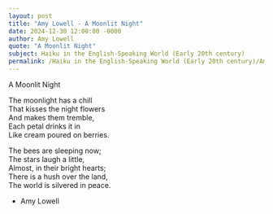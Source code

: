 ```yaml
---
layout: post
title: "Amy Lowell - A Moonlit Night"
date: 2024-12-30 12:00:00 -0000
author: Amy Lowell
quote: "A Moonlit Night"
subject: Haiku in the English-Speaking World (Early 20th century)
permalink: /Haiku in the English-Speaking World (Early 20th century)/Amy Lowell/Amy Lowell - A Moonlit Night
---
```


A Moonlit Night

The moonlight has a chill  
That kisses the night flowers  
And makes them tremble,  
Each petal drinks it in  
Like cream poured on berries.

The bees are sleeping now;  
The stars laugh a little,  
Almost, in their bright hearts;  
There is a hush over the land,  
The world is silvered in peace.

- Amy Lowell
